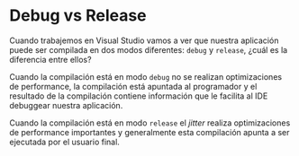 # Debug vs Release

Cuando trabajemos en Visual Studio vamos a ver que nuestra aplicación puede ser compilada en dos modos diferentes: `debug` y `release`, ¿cuál es la diferencia entre ellos?

Cuando la compilación está en modo `debug` no se realizan optimizaciones de performance, la compilación está apuntada al programador y el resultado de la compilación contiene información que le facilita al IDE debuggear nuestra aplicación.

Cuando la compilación está en modo `release` el _jitter_ realiza optimizaciones de performance importantes y generalmente esta compilación apunta a ser ejecutada por el usuario final.
